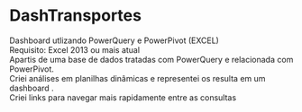 # DashTransportes
Dashboard utlizando PowerQuery e PowerPivot (EXCEL)   
Requisito: Excel 2013 ou mais atual   
Apartis de uma base de dados tratadas com PowerQuery e  relacionada com PowerPivot.  
Criei análises em planilhas dinâmicas e representei os resulta  em um dashboard .   
Criei links para navegar mais rapidamente entre as consultas
